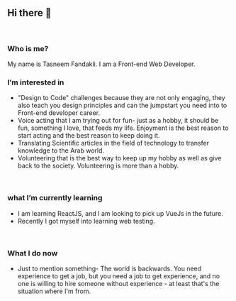  Hi there 👋
 ---
 <br>
 
 ###  Who is me?
 My name is Tasneem Fandakli. I am a Front-end Web Developer.
 <br>
 ### I’m interested in
 - "Design to Code" challenges because they are not only engaging, they also teach you design principles and can the jumpstart you need into to Front-end developer career.
 - Voice acting that I am trying out for fun- just as a hobby, it should be fun, something I love, that feeds my life. Enjoyment is the best reason to start acting and the best reason to keep doing it. 
 - Translating Scientific articles in the field of technology to transfer knowledge to the Arab world.
 - Volunteering that is the best way to keep up my hobby as well as give back to the society. Volunteering is more than a hobby.

 <br>
 
 ###  what I’m currently learning
 - I am learning ReactJS, and I am looking to pick up VueJs in the future.
 - Recently I got myself into learning web testing.
 <br>
 
 ### What I do now
 - Just to mention something- The world is backwards. You need experience to get a job, but you need a job to get experience, and no one is willing to hire someone without experience - at least that's the situation where I'm from.

<!---
TasneemFand/TasneemFand is a ✨ special ✨ repository because its `README.md` (this file) appears on your GitHub profile.
You can click the Preview link to take a look at your changes.
--->
